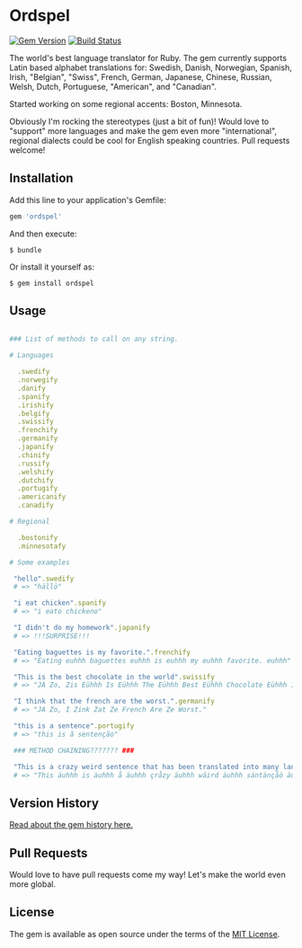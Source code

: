 # Ordspel

[![Gem Version](https://badge.fury.io/rb/ordspel.svg)](https://badge.fury.io/rb/ordspel)
[![Build Status](https://travis-ci.org/sunrick/ordspel.svg?branch=master)](https://travis-ci.org/sunrick/ordspel)

The world's best language translator for Ruby. The gem currently supports Latin based alphabet translations for: Swedish, Danish, Norwegian, Spanish, Irish, "Belgian", "Swiss", French, German, Japanese, Chinese, Russian, Welsh, Dutch, Portuguese, "American", and "Canadian".

Started working on some regional accents: Boston, Minnesota.

Obviously I'm rocking the stereotypes (just a bit of fun)! Would love to "support" more languages and make the gem even more "international", regional dialects could be cool for English speaking countries. Pull requests welcome!

## Installation

Add this line to your application's Gemfile:

```ruby
gem 'ordspel'
```

And then execute:

    $ bundle

Or install it yourself as:

    $ gem install ordspel

## Usage

```ruby

### List of methods to call on any string.

# Languages

  .swedify
  .norwegify
  .danify
  .spanify
  .irishify
  .belgify
  .swissify
  .frenchify
  .germanify
  .japanify
  .chinify
  .russify
  .welshify
  .dutchify
  .portugify
  .americanify
  .canadify

# Regional

  .bostonify
  .minnesotafy

# Some examples

 "hello".swedify
 # => "hällö"

 "i eat chicken".spanify
 # => "i eato chickeno"

 "I didn't do my homework".japanify
 # => !!!SURPRISE!!!

 "Eating baguettes is my favorite.".frenchify
 # => "Eating euhhh baguettes euhhh is euhhh my euhhh favorite. euhhh"

 "This is the best chocolate in the world".swissify
 # => "JA Zo, Zis Eühhh Is Eühhh The Eühhh Best Eühhh Chocolate Eühhh In Eühhh The Eühhh World Eühhh"

 "I think that the french are the worst.".germanify
 # => "JA Zo, I Zink Zat Ze French Are Ze Worst."

 "this is a sentence".portugify
 # => "this is ã sentenção"

 ### METHOD CHAINING??????? ###

 "This is a crazy weird sentence that has been translated into many languages".frenchify.portugify.swedify
 # => "This äuhhh is äuhhh å äuhhh çråzy äuhhh wäird äuhhh säntänçåö äuhhh thåt äuhhh ås äuhhh bään äuhhh trånslåtäd äuhhh intö äuhhh måny äuhhh långuågäs äuhhh"

```

## Version History

[Read about the gem history here.](HISTORY.md)

## Pull Requests

Would love to have pull requests come my way! Let's make the world even more global.

## License

The gem is available as open source under the terms of the [MIT License](http://opensource.org/licenses/MIT).

